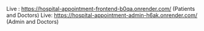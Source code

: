 Live : https://hospital-appointment-frontend-b0qa.onrender.com/ (Patients and Doctors)
	Live: https://hospital-appointment-admin-h6ak.onrender.com/ (Admin and Doctors)

